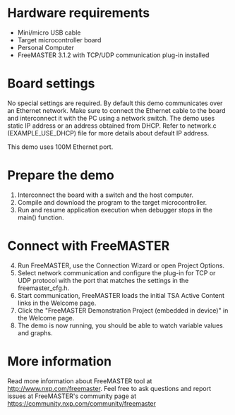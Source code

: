 Hardware requirements
=====================
- Mini/micro USB cable
- Target microcontroller board
- Personal Computer
- FreeMASTER 3.1.2 with TCP/UDP communication plug-in installed

Board settings
============
No special settings are required. By default this demo communicates over an Ethernet
network. Make sure to connect the Ethernet cable to the board and interconnect it with
the PC using a network switch. The demo uses static IP address or an address obtained
from DHCP. Refer to network.c (EXAMPLE_USE_DHCP) file for more details about default IP 
address.

This demo uses 100M Ethernet port.

Prepare the demo
===============
1.  Interconnect the board with a switch and the host computer.
2.  Compile and download the program to the target microcontroller.
3.  Run and resume application execution when debugger stops in the main() function.

Connect with FreeMASTER
=======================
4.  Run FreeMASTER, use the Connection Wizard or open Project Options.
5.  Select network communication and configure the plug-in for TCP or UDP protocol with the port
that matches the settings in the freemaster_cfg.h.
6.  Start communication, FreeMASTER loads the initial TSA Active Content links in the Welcome page.
7.  Click the "FreeMASTER Demonstration Project (embedded in device)" in the Welcome page.
8.  The demo is now running, you should be able to watch variable values and graphs.

More information
================
Read more information about FreeMASTER tool at http://www.nxp.com/freemaster.
Feel free to ask questions and report issues at FreeMASTER's 
community page at https://community.nxp.com/community/freemaster
